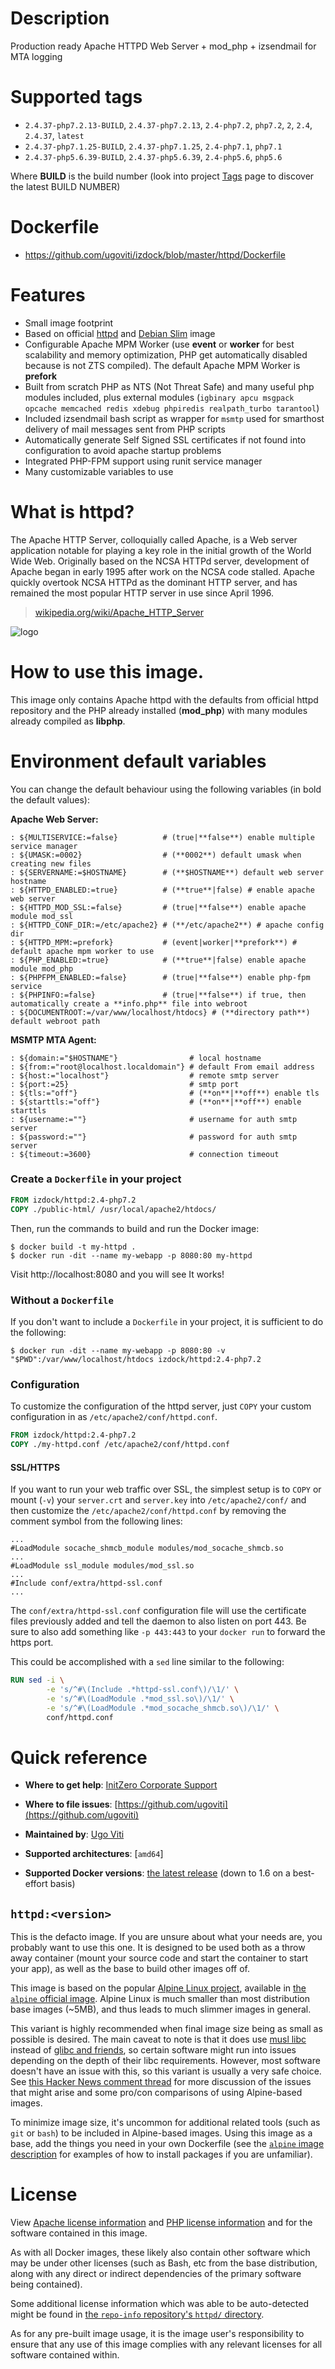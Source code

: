 # Description
Production ready Apache HTTPD Web Server + mod_php + izsendmail for MTA logging

# Supported tags
-	`2.4.37-php7.2.13-BUILD`, `2.4.37-php7.2.13`, `2.4-php7.2`, `php7.2`, `2`, `2.4`, `2.4.37`, `latest`
-	`2.4.37-php7.1.25-BUILD`, `2.4.37-php7.1.25`, `2.4-php7.1`, `php7.1` 
-	`2.4.37-php5.6.39-BUILD`, `2.4.37-php5.6.39`, `2.4-php5.6`, `php5.6`

Where **BUILD** is the build number (look into project [Tags](tags/) page to discover the latest BUILD NUMBER)

# Dockerfile
- https://github.com/ugoviti/izdock/blob/master/httpd/Dockerfile

# Features
- Small image footprint
- Based on official [httpd](/_/httpd/) and [Debian Slim](/_/debian/) image
- Configurable Apache MPM Worker (use **event** or **worker** for best scalability and memory optimization, PHP get automatically disabled because is not ZTS compiled). The default Apache MPM Worker is **prefork**
- Built from scratch PHP as NTS (Not Threat Safe) and many useful php modules included, plus external modules (`igbinary apcu msgpack opcache memcached redis xdebug phpiredis realpath_turbo tarantool`)
- Included izsendmail bash script as wrapper for `msmtp` used for smarthost delivery of mail messages sent from PHP scripts
- Automatically generate Self Signed SSL certificates if not found into configuration to avoid apache startup problems
- Integrated PHP-FPM support using runit service manager
- Many customizable variables to use

# What is httpd?

The Apache HTTP Server, colloquially called Apache, is a Web server application notable for playing a key role in the initial growth of the World Wide Web. Originally based on the NCSA HTTPd server, development of Apache began in early 1995 after work on the NCSA code stalled. Apache quickly overtook NCSA HTTPd as the dominant HTTP server, and has remained the most popular HTTP server in use since April 1996.

> [wikipedia.org/wiki/Apache_HTTP_Server](http://en.wikipedia.org/wiki/Apache_HTTP_Server)

![logo](https://www.apache.org/img/asf_logo.png)

# How to use this image.

This image only contains Apache httpd with the defaults from official httpd repository and the PHP already installed (**mod_php**) with many modules already compiled as **libphp**.

# Environment default variables

You can change the default behaviour using the following variables (in bold the default values):

**Apache Web Server:**
```
: ${MULTISERVICE:=false}          # (true|**false**) enable multiple service manager
: ${UMASK:=0002}                  # (**0002**) default umask when creating new files
: ${SERVERNAME:=$HOSTNAME}        # (**$HOSTNAME**) default web server hostname
: ${HTTPD_ENABLED:=true}          # (**true**|false) # enable apache web server
: ${HTTPD_MOD_SSL:=false}         # (true|**false**) enable apache module mod_ssl
: ${HTTPD_CONF_DIR:=/etc/apache2} # (**/etc/apache2**) # apache config dir
: ${HTTPD_MPM:=prefork}           # (event|worker|**prefork**) # default apache mpm worker to use
: ${PHP_ENABLED:=true}            # (**true**|false) enable apache module mod_php 
: ${PHPFPM_ENABLED:=false}        # (true|**false**) enable php-fpm service
: ${PHPINFO:=false}               # (true|**false**) if true, then automatically create a **info.php** file into webroot
: ${DOCUMENTROOT:=/var/www/localhost/htdocs} # (**directory path**) default webroot path
```

**MSMTP MTA Agent:** 
```
: ${domain:="$HOSTNAME"}                # local hostname
: ${from:="root@localhost.localdomain"} # default From email address
: ${host:="localhost"}                  # remote smtp server
: ${port:=25}                           # smtp port
: ${tls:="off"}                         # (**on**|**off**) enable tls
: ${starttls:="off"}                    # (**on**|**off**) enable starttls
: ${username:=""}                       # username for auth smtp server
: ${password:=""}                       # password for auth smtp server
: ${timeout:=3600}                      # connection timeout
```

### Create a `Dockerfile` in your project

```dockerfile
FROM izdock/httpd:2.4-php7.2
COPY ./public-html/ /usr/local/apache2/htdocs/
```

Then, run the commands to build and run the Docker image:

```console
$ docker build -t my-httpd .
$ docker run -dit --name my-webapp -p 8080:80 my-httpd
```

Visit http://localhost:8080 and you will see It works!

### Without a `Dockerfile`

If you don't want to include a `Dockerfile` in your project, it is sufficient to do the following:

```console
$ docker run -dit --name my-webapp -p 8080:80 -v "$PWD":/var/www/localhost/htdocs izdock/httpd:2.4-php7.2
```

### Configuration

To customize the configuration of the httpd server, just `COPY` your custom configuration in as `/etc/apache2/conf/httpd.conf`.

```dockerfile
FROM izdock/httpd:2.4-php7.2
COPY ./my-httpd.conf /etc/apache2/conf/httpd.conf
```

#### SSL/HTTPS

If you want to run your web traffic over SSL, the simplest setup is to `COPY` or mount (`-v`) your `server.crt` and `server.key` into `/etc/apache2/conf/` and then customize the `/etc/apache2/conf/httpd.conf` by removing the comment symbol from the following lines:

```apacheconf
...
#LoadModule socache_shmcb_module modules/mod_socache_shmcb.so
...
#LoadModule ssl_module modules/mod_ssl.so
...
#Include conf/extra/httpd-ssl.conf
...
```

The `conf/extra/httpd-ssl.conf` configuration file will use the certificate files previously added and tell the daemon to also listen on port 443. Be sure to also add something like `-p 443:443` to your `docker run` to forward the https port.

This could be accomplished with a `sed` line similar to the following:

```dockerfile
RUN sed -i \
		-e 's/^#\(Include .*httpd-ssl.conf\)/\1/' \
		-e 's/^#\(LoadModule .*mod_ssl.so\)/\1/' \
		-e 's/^#\(LoadModule .*mod_socache_shmcb.so\)/\1/' \
		conf/httpd.conf
```

# Quick reference

-	**Where to get help**:
	[InitZero Corporate Support](https://www.initzero.it/)

-	**Where to file issues**:
	[https://github.com/ugoviti](https://github.com/ugoviti)

-	**Maintained by**:
	[Ugo Viti](https://github.com/ugoviti)

-	**Supported architectures**:
	[`amd64`]

-	**Supported Docker versions**:
	[the latest release](https://github.com/docker/docker-ce/releases/latest) (down to 1.6 on a best-effort basis)

## `httpd:<version>`

This is the defacto image. If you are unsure about what your needs are, you probably want to use this one. It is designed to be used both as a throw away container (mount your source code and start the container to start your app), as well as the base to build other images off of.

This image is based on the popular [Alpine Linux project](http://alpinelinux.org), available in [the `alpine` official image](https://hub.docker.com/_/alpine). Alpine Linux is much smaller than most distribution base images (~5MB), and thus leads to much slimmer images in general.

This variant is highly recommended when final image size being as small as possible is desired. The main caveat to note is that it does use [musl libc](http://www.musl-libc.org) instead of [glibc and friends](http://www.etalabs.net/compare_libcs.html), so certain software might run into issues depending on the depth of their libc requirements. However, most software doesn't have an issue with this, so this variant is usually a very safe choice. See [this Hacker News comment thread](https://news.ycombinator.com/item?id=10782897) for more discussion of the issues that might arise and some pro/con comparisons of using Alpine-based images.

To minimize image size, it's uncommon for additional related tools (such as `git` or `bash`) to be included in Alpine-based images. Using this image as a base, add the things you need in your own Dockerfile (see the [`alpine` image description](https://hub.docker.com/_/alpine/) for examples of how to install packages if you are unfamiliar).

# License

View [Apache license information](https://www.apache.org/licenses/) and [PHP license information](http://php.net/license/index.php) and for the software contained in this image.

As with all Docker images, these likely also contain other software which may be under other licenses (such as Bash, etc from the base distribution, along with any direct or indirect dependencies of the primary software being contained).

Some additional license information which was able to be auto-detected might be found in [the `repo-info` repository's `httpd/` directory](https://github.com/docker-library/repo-info/tree/master/repos/httpd).

As for any pre-built image usage, it is the image user's responsibility to ensure that any use of this image complies with any relevant licenses for all software contained within.